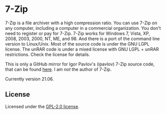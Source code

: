 # 7-Zip

7-Zip is a file archiver with a high compression ratio. You can use 7-Zip on any computer, including a computer in a commercial organization. You don't need to register or pay for 7-Zip. 7-Zip works for Windows 7, Vista, XP, 2008, 2003, 2000, NT, ME, and 98. And there is a port of the command line version to Linux/Unix. Most of the source code is under the GNU LGPL license. The unRAR code is under a mixed license with GNU LGPL + unRAR restrictions. Check the license for details.

This is only a GitHub mirror for Igor Pavlov's (ipavlov) 7-Zip source code, that can be found [here](https://sourceforge.net/projects/sevenzip/files/7-Zip/21.06/). I am *not* the author of 7-Zip.

Currently version 21.06.

## License

Licensed under the [GPL-2.0 license](LICENSE).
